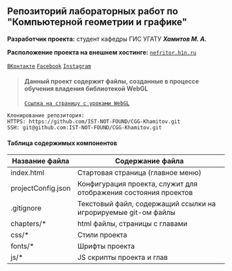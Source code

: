 Репозиторий лабораторных работ по "Компьютерной геометрии и графике"
-
**Разработчик проекта:** студент кафедры ГИС УГАТУ ***Хамитов М. А.***

**Расположение проекта на внешнем хостинге:** [`nefritor.h1n.ru`](http://nefritor.h1n.ru)

[`ВКонтакте`](http://vk.com/nefritor) [`Facebook`](http://facebook.com/nefritor) [`Instagram`](http://instagram.com/nefritor) 
>#### Данный проект содержит файлы, созданные в процессе обучения владения библиотекой WebGL
>
>[`Ссылка на страницу с уроками WebGL`](https://metanit.com/web/webgl/1.1.php)

    Клонирование репозитория: 
    HTTPS: https://github.com/IST-NOT-FOUND/CGG-Khamitov.git
    SSH: git@github.com:IST-NOT-FOUND/CGG-Khamitov.git

#### Таблица содержимых компонентов
Название файла      | Содержание файла
--------------------|----------------------
index.html          | Стартовая страница (главное меню)
projectConfig.json  | Конфигурация проекта, служит для отображения состояния проектов
.gitignore          | Текстовый файл, содержащий ссылки на игрорируемые git-ом файлы
chapters/*          | html файлы, страницы с главами
css/*               | Стили проекта
fonts/*             | Шрифты проекта
js/*                | JS скрипты проекта и глав